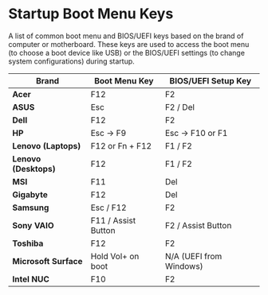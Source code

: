 # Startup Boot Menu Keys

A list of common boot menu and BIOS/UEFI keys based on the brand of computer or motherboard. These keys are used to access the boot menu (to choose a boot device like USB) or the BIOS/UEFI settings (to change system configurations) during startup.

| Brand                 | Boot Menu Key       | BIOS/UEFI Setup Key     |
| --------------------- | ------------------- | ----------------------- |
| **Acer**              | F12                 | F2                      |
| **ASUS**              | Esc                 | F2 / Del                |
| **Dell**              | F12                 | F2                      |
| **HP**                | Esc → F9            | Esc → F10 or F1         |
| **Lenovo (Laptops)**  | F12 or Fn + F12     | F1 / F2                 |
| **Lenovo (Desktops)** | F12                 | F1 / F2                 |
| **MSI**               | F11                 | Del                     |
| **Gigabyte**          | F12                 | Del                     |
| **Samsung**           | Esc / F12           | F2                      |
| **Sony VAIO**         | F11 / Assist Button | F2 / Assist Button      |
| **Toshiba**           | F12                 | F2                      |
| **Microsoft Surface** | Hold Vol+ on boot   | N/A (UEFI from Windows) |
| **Intel NUC**         | F10                 | F2                      |